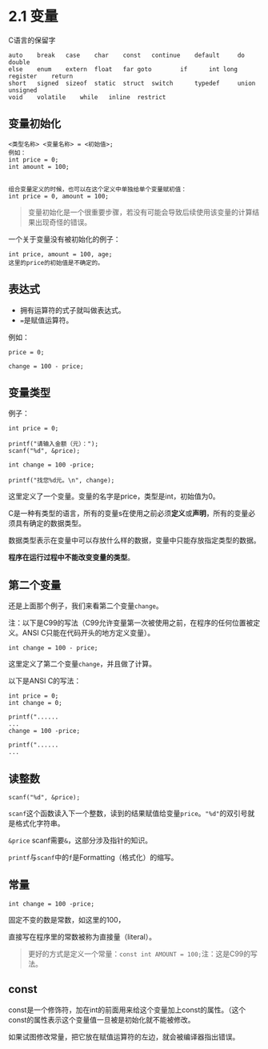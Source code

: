 # 2.1 变量

C语言的保留字

```
auto	break	case	char	const	continue	default		do	double
else	enum	extern	float	far	goto		if		int	long	
register	return
short	signed	sizeof	static	struct	switch		typedef		union	unsigned
void	volatile	while	inline	restrict
```

## 变量初始化

```
<类型名称> <变量名称> = <初始值>;
例如：
int price = 0;
int amount = 100;


组合变量定义的时候，也可以在这个定义中单独给单个变量赋初值：
int price = 0, amount = 100;
```

> 变量初始化是一个很重要步骤，若没有可能会导致后续使用该变量的计算结果出现奇怪的错误。

一个关于变量没有被初始化的例子：

```
int price, amount = 100, age;
这里的price的初始值是不确定的。
```

## 表达式

- 拥有运算符的式子就叫做表达式。
- `=`是赋值运算符。

例如：

```
price = 0;

change = 100 - price;
```

## 变量类型

例子：

```
int price = 0;

printf("请输入金额（元）：");
scanf("%d", &price);

int change = 100 -price;

printf("找您%d元。\n", change);
```

这里定义了一个变量。变量的名字是price，类型是int，初始值为0。

C是一种有类型的语言，所有的变量s在使用之前必须**定义**或**声明**，所有的变量必须具有确定的数据类型。

数据类型表示在变量中可以存放什么样的数据，变量中只能存放指定类型的数据。

**程序在运行过程中不能改变变量的类型**。

## 第二个变量

还是上面那个例子，我们来看第二个变量`change`。

注：以下是C99的写法（C99允许变量第一次被使用之前，在程序的任何位置被定义。ANSI C只能在代码开头的地方定义变量）。

`int change = 100 - price;`

这里定义了第二个变量`change`，并且做了计算。

以下是ANSI C的写法：

```
int price = 0;
int change = 0;

printf("......
...
change = 100 -price;

printf("......
...
```

## 读整数

```
scanf("%d", &price);
```

`scanf`这个函数读入下一个整数，读到的结果赋值给变量`price`。`"%d"`的双引号就是格式化字符串。

`&price` scanf需要`&`，这部分涉及指针的知识。

`printf`与`scanf`中的`f`是Formatting（格式化）的缩写。

## 常量

```
int change = 100 -price;
```

固定不变的数是常数，如这里的100，

直接写在程序里的常数被称为直接量（literal）。

> 更好的方式是定义一个常量：`const int AMOUNT = 100;`注：这是C99的写法。

## const

const是一个修饰符，加在int的前面用来给这个变量加上const的属性。（这个const的属性表示这个变量值一旦被是初始化就不能被修改。

如果试图修改常量，把它放在赋值运算符的左边，就会被编译器指出错误。


